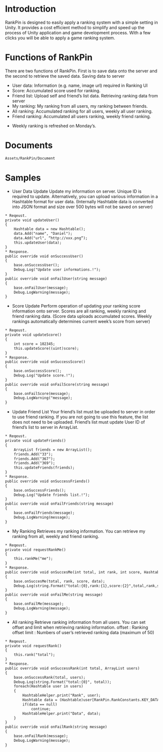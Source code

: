 # Introduction

 RankPin is designed to easily apply a ranking system with a simple setting in Unity. It provides a cost efficient method to simplify and speed up the process of Unity application and game development process. With a few clicks you will be able to apply a game ranking system.


# Functions of RankPin

 There are two functions of RankPin. First is to save data onto the server and the second to retrieve the saved data.
Saving data to server
 - User data: Information (e.g. name, image url) required in Ranking UI
 - Score: Accumulated score used for ranking.
 - Friend list: Upload self and friend’s list data.
Retrieving ranking data from server
 - My ranking: My ranking from all users, my ranking between friends.
 - All ranking: Accumulated ranking for all users, weekly all user ranking.
 - Friend ranking: Accumulated all users ranking, weekly friend ranking.
 * Weekly ranking is refreshed on Monday’s.
 
# Documents
```html
Assets/RankPin/Document
```

# Samples
- User Data Update
Update my information on server. Unique ID is required to update.
Alternatively, you can upload various information in a Hashtable format for user data.
(Internally Hashtable data is converted into JSON format and size over 500 bytes will not be saved on server)
```html
* Reqeust.
private void updateUser()
{
	Hashtable data = new Hashtable();
	data.Add("name", "Daniel");
	data.Add("url", “http://xxx.png“);
	this.updateUser(data);
}
* Response.
public override void onSuccessUser()
{
	base.onSuccessUser();
	Debug.Log("Update user informations.!");
}
public override void onFailUser(string message)
{
	base.onFailUser(message);
	Debug.LogWarning(message);
}
```
- Score Update
Perform operation of updating your ranking score information onto server.
Scores are all ranking, weekly ranking and friend ranking data.
(Score data uploads accumulated scores. Weekly rankings automatically determines current week’s score from server)
```html
* Reqeust.
private void updateScore()
{
	int score = 102345;
	this.updateScore((uint)score);
}
* Response.
public override void onSuccessScore()
{
	base.onSuccessScore();
	Debug.Log("Update score.!");
}
public override void onFailScore(string message)
{
	base.onFailScore(message);
	Debug.LogWarning("message);
}
```
- Update Friend List
Your friend’s list must be uploaded to server in order to use friend ranking. If you are not going to use this feature, the list does not need to be uploaded.
Friend’s list must update User ID of friend’s list to server in ArrayList.
```html
* Reqeust.
private void updateFriends()
{
	ArrayList friends = new ArrayList();
	friends.Add("33");
	friends.Add("367");
	friends.Add("369");
	this.updateFriends(friends);
}
* Response.
public override void onSuccessFriends()
{
	base.onSuccessFriends();
	Debug.Log("Update friends list.!");
}
public override void onFailFriends(string message)
{
	base.onFailFriends(message);
	Debug.LogWarning(message);
}
```
- My Ranking
Retrieves my ranking information. You can retrieve my ranking from all, weekly and friend ranking.
```html
* Reqeust.
private void requestRankMe()
{
	this.rankMe("me");
}
* Response.
public override void onSuccesMe(int total, int rank, int score, Hashtable data)
{
	base.onSuccesMe(total, rank, score, data);
	Debug.Log(string.Format("total:{0},rank:{1},score:{2}",total,rank,score));
}
public override void onFailMe(string message)
{
	base.onFailMe(message);
	Debug.LogWarning(message);
}
```
- All ranking
Retrieve ranking information from all users.
You can set offset and limit when retrieving ranking information.
offset : Ranking offset
limit : Numbers of user’s retrieved ranking data (maximum of 50)
```html
* Reqeust.
private void requestRank()
{
	this.rank("total");
}
* Response.
public override void onSuccessRank(int total, ArrayList users)
{
	base.onSuccessRank(total, users);
	Debug.Log(string.Format("total:{0}", total));
	foreach(Hashtable user in users)
	{
		HashtableHelper.print("Rank", user);
		Hashtable data = (Hashtable)user[RankPin.RankConstants.KEY_DATA];
		if(data == null)
			continue;
		HashtableHelper.print("Data", data);
	}
}
public override void onFailRank(string message)
{
	base.onFailRank(message);
	Debug.LogWarning(message);
}
```
